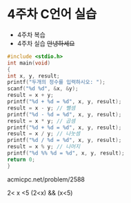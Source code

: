 # 4주차 C언어 실습
  - 4주차 복습
  - 4주차 실습
   ~~안녕하세요~~
  ``` c 
#include <stdio.h>
int main(void)
{
int x, y, result;
printf("두개의 정수를 입력하시오: ");
scanf("%d %d", &x, &y);
result = x + y;
printf("%d + %d = %d", x, y, result);
result = x - y; // 뺄셈
printf("%d - %d = %d", x, y, result);
result = x * y; // 곱셈
printf("%d + %d = %d", x, y, result);
result = x / y; // 나눗셈
printf("%d / %d = %d", x, y, result);
result = x % y; // 나머지
printf("%d %% %d = %d", x, y, result);
return 0;
}
 ```
acmicpc.net/problem/2588

2< x <5
(2<x) && (x<5)
